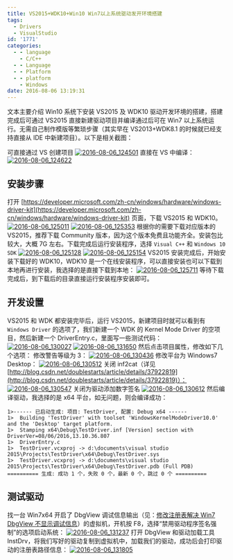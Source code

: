 ```yaml
---
title: VS2015+WDK10+Win10 Win7以上系统驱动发开环境搭建
tags:
  - Drivers
  - VisualStudio
id: '1771'
categories:
  - - language
    - C/C++
  - - Language
  - - Platform
  - - platform
    - Windows
date: 2016-08-06 13:19:31
---
```


文本主要介绍 Win10 系统下安装 VS2015 及 WDK10 驱动开发环境的搭建，搭建完成后可通过 VS2015 直接新建驱动项目并编译通过后可在 Win7 以上系统运行。无需自己制作模版等繁琐步骤（其实早在 VS2013+WDK8.1 的时候就已经支持直接从 IDE 中新建项目）。以下是相关截图：
<!-- more -->
可直接通过 VS 创建项目 [![2016-08-06_124501](/images/2016/08/2016-08-06_124501.png)](/images/2016/08/2016-08-06_124501.png) 直接在 VS 中编译： [![2016-08-06_124622](/images/2016/08/2016-08-06_124622.png)](/images/2016/08/2016-08-06_124622.png)

## 安装步骤

打开 [https://developer.microsoft.com/zh-cn/windows/hardware/windows-driver-kit](https://developer.microsoft.com/zh-cn/windows/hardware/windows-driver-kit) 页面，下载 VS2015 和 WDK10。 [![2016-08-06_125011](/images/2016/08/2016-08-06_125011.png)](/images/2016/08/2016-08-06_125011.png) [![2016-08-06_125353](/images/2016/08/2016-08-06_125353.png)](/images/2016/08/2016-08-06_125353.png) 根据你的需要下载对应版本的 VS2015，推荐下载 Community 版本，因为这个版本免费且功能齐全。安装包比较大，大概 7G 左右。下载完成后运行安装程序，选择 `Visual C++` 和 `Windows 10 SDK` [![2016-08-06_125128](/images/2016/08/2016-08-06_125128.png)](/images/2016/08/2016-08-06_125128.png) [![2016-08-06_125154](/images/2016/08/2016-08-06_125154.png)](/images/2016/08/2016-08-06_125154.png) VS2015 安装完成后，开始安装下载好的 WDK10，WDK10 是一个在线安装程序，可以直接安装也可以下载到本地再进行安装，我选择的是直接下载到本地： [![2016-08-06_125711](/images/2016/08/2016-08-06_125711.png)](/images/2016/08/2016-08-06_125711.png) 等待下载完成后，到下载后的目录直接运行安装程序安装即可。

## 开发设置

VS2015 和 WDK 都安装完毕后，运行 VS2015，新建项目时就可以看到有 `Windows Driver` 的选项了，我们新建一个 WDK 的 Kernel Mode Driver 的空项目，然后新建一个 DriverEntry.c，里面写一些测试代码： [![2016-08-06_130027](/images/2016/08/2016-08-06_130027.png)](/images/2016/08/2016-08-06_130027.png) [![2016-08-06_131650](/images/2016/08/2016-08-06_131650.png)](/images/2016/08/2016-08-06_131650.png) 然后点击项目属性，修改如下几个选项： 修改警告等级为 3： [![2016-08-06_130436](/images/2016/08/2016-08-06_130436.png)](/images/2016/08/2016-08-06_130436.png) 修改平台为 Windows7 Desktop： [![2016-08-06_130512](/images/2016/08/2016-08-06_130512.png)](/images/2016/08/2016-08-06_130512.png) 关闭 inf2cat（详见 [http://blog.csdn.net/doublestarts/article/details/37922819](http://blog.csdn.net/doublestarts/article/details/37922819)）： [![2016-08-06_130547](/images/2016/08/2016-08-06_130547.png)](/images/2016/08/2016-08-06_130547.png) 关闭为驱动添加数字签名 [![2016-08-06_130612](/images/2016/08/2016-08-06_130612.png)](/images/2016/08/2016-08-06_130612.png) 然后编译驱动，我选择的是 x64 平台，如无问题，则会编译成功：

```
1>------ 已启动生成: 项目: TestDriver, 配置: Debug x64 ------
1>  Building 'TestDriver' with toolset 'WindowsKernelModeDriver10.0' and the 'Desktop' target platform.
1>  Stamping x64\Debug\TestDriver.inf [Version] section with DriverVer=08/06/2016,13.10.36.807
1>  DriverEntry.c
1>  TestDriver.vcxproj -> d:\documents\visual studio 2015\Projects\TestDriver\x64\Debug\TestDriver.sys
1>  TestDriver.vcxproj -> d:\documents\visual studio 2015\Projects\TestDriver\x64\Debug\TestDriver.pdb (Full PDB)
========== 生成: 成功 1 个，失败 0 个，最新 0 个，跳过 0 个 ==========

```

## 测试驱动

找一台 Win7x64 开启了 DbgView 调试信息输出（见：[修改注册表解决 Win7 DbgView 不显示调试信息](http://www.mycode.net.cn/platform/1765.html)）的虚拟机，开机按 F8，选择“禁用驱动程序签名强制”的选项启动系统： [![2016-08-06_131237](/images/2016/08/2016-08-06_131237.png)](/images/2016/08/2016-08-06_131237.png) 打开 DbgView 和驱动加载工具 InstDrv，将我们写好的驱动复制到虚拟机中，加载我们的驱动，成功后会打印驱动的注册表路径信息： [![2016-08-06_131805](/images/2016/08/2016-08-06_131805.png)](/images/2016/08/2016-08-06_131805.png)